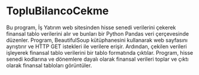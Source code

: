 # TopluBilancoCekme

Bu program, İş Yatırım web sitesinden hisse senedi verilerini çekerek finansal tablo verilerini alır ve bunları bir Python Pandas veri çerçevesinde düzenler. Program, BeautifulSoup kütüphanesini kullanarak web sayfasını ayrıştırır ve HTTP GET istekleri ile verilere erişir. Ardından, çekilen verileri işleyerek finansal tablo verilerini bir tablo formatında çıktılar. Program, hisse senedi kodlarına ve dönemlere dayalı olarak finansal verileri toplar ve çıktı olarak finansal tabloları görüntüler.
